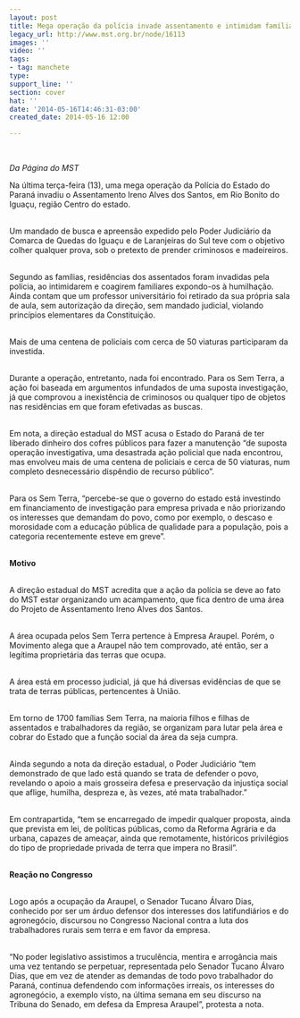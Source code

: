 ```yaml
---
layout: post
title: Mega operação da polícia invade assentamento e intimidam famílias no Paraná
legacy_url: http://www.mst.org.br/node/16113
images: ''
video: ''
tags:
- tag: manchete
type: 
support_line: ''
section: cover
hat: ''
date: '2014-05-16T14:46:31-03:00'
created_date: 2014-05-16 12:00

---
```

<p>&nbsp;</p><p><em>Da Página do MST<br></em></p><p>Na última terça-feira (13), uma mega operação da Polícia do Estado do Paraná invadiu o Assentamento Ireno Alves dos Santos, em Rio Bonito do Iguaçu, região Centro do estado.<br>&nbsp;</p><p>Um mandado de busca e apreensão expedido pelo Poder Judiciário da Comarca de Quedas do Iguaçu e de Laranjeiras do Sul teve com o objetivo colher qualquer prova, sob o pretexto de prender criminosos e madeireiros.</p><p><br>Segundo as famílias, residências dos assentados foram invadidas pela polícia, ao intimidarem e coagirem familiares expondo-os à humilhação. Ainda contam que um professor universitário foi retirado da sua própria sala de aula, sem autorização da direção, sem mandado judicial, violando princípios elementares da Constituição.</p><p><br>Mais de uma centena de policiais com cerca de 50 viaturas participaram da investida.</p><p><br>Durante a operação, entretanto, nada foi encontrado. Para os Sem Terra, a ação foi baseada em argumentos infundados de uma suposta investigação, já que comprovou a inexistência de criminosos ou qualquer tipo de objetos nas residências em que foram efetivadas as buscas.</p><p><br>Em nota, a direção estadual do MST acusa o Estado do Paraná de ter liberado dinheiro dos cofres públicos para fazer a manutenção “de suposta operação investigativa, uma desastrada ação policial que nada encontrou, mas envolveu mais de uma centena de policiais e cerca de 50 viaturas, num completo desnecessário dispêndio de recurso público”.</p><p><br>Para os Sem Terra, “percebe-se que o governo do estado está investindo em financiamento de investigação para empresa privada e não priorizando os interesses que demandam do povo, como por exemplo, o descaso e morosidade com a educação pública de qualidade para a população, pois a categoria recentemente esteve em greve”.</p><p><br><strong>Motivo</strong></p><p><br>A direção estadual do MST acredita que a ação da polícia se deve ao fato do MST estar organizando um acampamento, que fica dentro de uma área do Projeto de Assentamento Ireno Alves dos Santos.</p><p><br>A área ocupada pelos Sem Terra pertence à Empresa Araupel. Porém, o Movimento alega que a Araupel não tem comprovado, até então, ser a legítima proprietária das terras que ocupa.</p><p><br>A área está em processo judicial, já que há diversas evidências de que se trata de terras públicas, pertencentes à União.</p><p><br>Em torno de 1700 famílias Sem Terra, na maioria filhos e filhas de assentados e trabalhadores da região, se organizam para lutar pela área e cobrar do Estado que a função social da área da seja cumpra.&nbsp;</p><p><br>Ainda segundo a nota da direção estadual, o Poder Judiciário “tem demonstrado de que lado está quando se trata de defender o povo, revelando o apoio a mais grosseira defesa e preservação da injustiça social que aflige, humilha, despreza e, às vezes, até mata trabalhador.”&nbsp;</p><p><br>Em contrapartida, “tem se encarregado de impedir qualquer proposta, ainda que prevista em lei, de políticas públicas, como da Reforma Agrária e da urbana, capazes de ameaçar, ainda que remotamente, históricos privilégios do tipo de propriedade privada de terra que impera no Brasil”.</p><p><br><strong>Reação no Congresso</strong></p><p><br>Logo após a ocupação da Araupel, o Senador Tucano Álvaro Dias, conhecido por ser um árduo defensor dos interesses dos latifundiários e do agronegócio, discursou no Congresso Nacional contra a luta dos trabalhadores rurais sem terra e em favor da empresa.&nbsp;</p><p><br>“No poder legislativo assistimos a truculência, mentira e arrogância mais uma vez tentando se perpetuar, representada pelo Senador Tucano Álvaro Dias, que em vez de atender as demandas de todo povo trabalhador do Paraná, continua defendendo com informações irreais, os interesses do agronegócio, a exemplo visto, na última semana em seu discurso na Tribuna do Senado, em defesa da Empresa Araupel”, protesta a nota.</p><div>&nbsp;</div>
